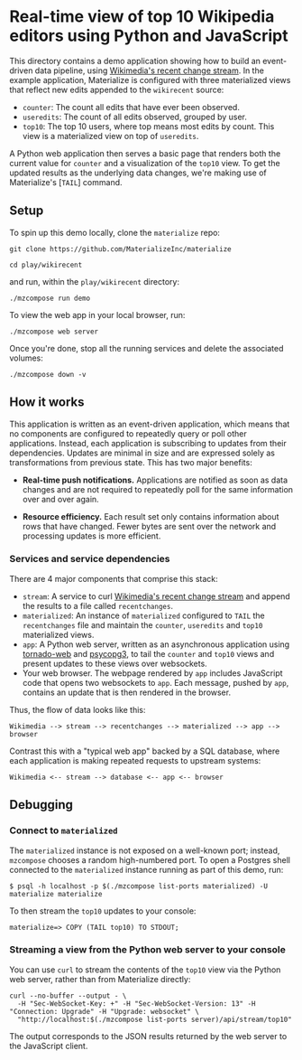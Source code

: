 # Real-time view of top 10 Wikipedia editors using Python and JavaScript

This directory contains a demo application showing how to build an
event-driven data pipeline, using [Wikimedia's recent change stream]. In the example application, Materialize is configured with three materialized views that reflect new edits appended to the `wikirecent` source:

- `counter`: The count all edits that have ever been observed.
- `useredits`: The count of all edits observed, grouped by user.
- `top10`: The top 10 users, where top means most edits by count. This view is a materialized view on top of `useredits`.

A Python web application then serves a basic page that renders both the
current value for `counter` and a visualization of the `top10` view. To get the updated results as the underlying data changes, we're making use of Materialize's [`TAIL`] command.

## Setup

To spin up this demo locally, clone the `materialize` repo:

```
git clone https://github.com/MaterializeInc/materialize

cd play/wikirecent
```

and run, within the `play/wikirecent` directory:

```
./mzcompose run demo
```

To view the web app in your local browser, run:

```
./mzcompose web server
```

Once you're done, stop all the running services and delete the
associated volumes:

```
./mzcompose down -v
```

## How it works

This application is written as an event-driven application, which means that no components are configured to repeatedly query or poll other applications.
Instead, each application is subscribing to updates from their dependencies.
Updates are minimal in size and are expressed solely as transformations from
previous state. This has two major benefits:

- **Real-time push notifications.** Applications are notified as soon as data
  changes and are not required to repeatedly poll for the same information over
  and over again.

- **Resource efficiency.** Each result set only contains information about
  rows that have changed. Fewer bytes are sent over the network and processing
  updates is more efficient.

### Services and service dependencies

There are 4 major components that comprise this stack:

- `stream`: A service to curl [Wikimedia's recent change stream] and append the results to a file called `recentchanges`.
- `materialized`: An instance of `materialized` configured to `TAIL` the
  `recentchanges` file and maintain the `counter`, `useredits` and `top10`
  materialized views.
- `app`: A Python web server, written as an asynchronous application using
  [tornado-web] and [psycopg3], to tail the `counter` and `top10` views and
  present updates to these views over websockets.
- Your web browser. The webpage rendered by `app` includes JavaScript code
  that opens two websockets to `app`. Each message, pushed by `app`, contains an
  update that is then rendered in the browser.

Thus, the flow of data looks like this:

    Wikimedia --> stream --> recentchanges --> materialized --> app --> browser

Contrast this with a "typical web app" backed by a SQL database, where each application is making
repeated requests to upstream systems:

    Wikimedia <-- stream --> database <-- app <-- browser

## Debugging

### Connect to `materialized`

The `materialized` instance is not exposed on a well-known port; instead,
`mzcompose` chooses a random high-numbered port. To open a Postgres shell
connected to the `materialized` instance running as part of this demo, run:

```
$ psql -h localhost -p $(./mzcompose list-ports materialized) -U materialize materialize
```

To then stream the `top10` updates to your console:

```
materialize=> COPY (TAIL top10) TO STDOUT;
```

### Streaming a view from the Python web server to your console

You can use `curl` to stream the contents of the `top10` view via the Python web server,
rather than from Materialize directly:

```
curl --no-buffer --output - \
  -H "Sec-WebSocket-Key: +" -H "Sec-WebSocket-Version: 13" -H "Connection: Upgrade" -H "Upgrade: websocket" \
  "http://localhost:$(./mzcompose list-ports server)/api/stream/top10"
```

The output corresponds to the JSON results returned by the web server to the
JavaScript client.

[TAIL]: https://materialize.com/docs/sql/tail/
[wikimedia's recent change stream]: https://stream.wikimedia.org/v2/stream/recentchange
[tornado-web]: https://www.tornadoweb.org/en/stable/
[psycopg3]: https://www.psycopg.org/psycopg3/
[asyncpg]: https://github.com/MagicStack/asyncpg
